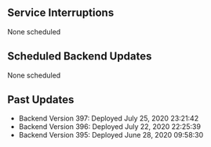 ## Service Interruptions
None scheduled

## Scheduled Backend Updates
None scheduled

## Past Updates
- Backend Version 397: Deployed July 25, 2020  23:21:42
- Backend Version 396: Deployed July 22, 2020  22:25:39
- Backend Version 395: Deployed June 28, 2020  09:58:30


